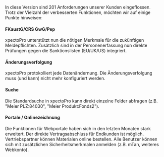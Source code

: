 In diese Version sind 201 Anforderungen unserer Kunden eingeflossen.
Trotz der Vielzahl der verbesserten Funktionen, möchten wir auf einige Punkte hinweisen:

#### FKaustG/CRS GwG/Pep

xpectoPro unterstützt nun die nötigen Merkmale für die zukünftigen Meldepflichten. Zusätzlich sind in der Personenerfassung nun direkte Prüfungen gegen die Sanktionslisten (EU/UK/US) integriert.

#### Änderungsverfolgung

xpectoPro protokolliert jede Datenändernung. Die Änderungsverfolgung muss (und kann) nicht mehr konfiguriert werden.

#### Suche

Die Standardsuche in xpectoPro kann direkt einzelne Felder abfragen (z.B. "Meier PLZ:84030", "Meier Produkt:Fonds2").

#### Portale / Onlinezeichnung

Die Funktionen für Webportale haben sich in den letzten Monaten stark erweitert. Der direkte Vertragsabschluss für Endkunden ist möglich. Vertriebspartner können Materialen online bestellen. Alle Benutzer können sich mit zusätzlichen Sicherheitsmerkmalen anmelden (z.B. mTan, weiteres Webkonto).
